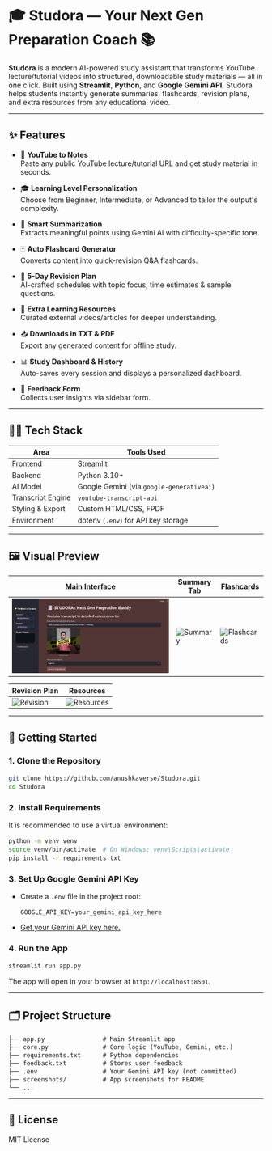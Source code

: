 # 🎓 Studora — Your Next Gen Preparation Coach 📚

**Studora** is a modern AI-powered study assistant that transforms YouTube lecture/tutorial videos into structured, downloadable study materials — all in one click. Built using **Streamlit**, **Python**, and **Google Gemini API**, Studora helps students instantly generate summaries, flashcards, revision plans, and extra resources from any educational video.

---

## ✨ Features

- 🔗 **YouTube to Notes**  
  Paste any public YouTube lecture/tutorial URL and get study material in seconds.

- 🎓 **Learning Level Personalization**  
  Choose from Beginner, Intermediate, or Advanced to tailor the output's complexity.

- 📝 **Smart Summarization**  
  Extracts meaningful points using Gemini AI with difficulty-specific tone.

- 🃏 **Auto Flashcard Generator**  
  Converts content into quick-revision Q&A flashcards.

- 📅 **5-Day Revision Plan**  
  AI-crafted schedules with topic focus, time estimates & sample questions.

- 🔗 **Extra Learning Resources**  
  Curated external videos/articles for deeper understanding.

- 📥 **Downloads in TXT & PDF**  
  Export any generated content for offline study.

- 📊 **Study Dashboard & History**  
  Auto-saves every session and displays a personalized dashboard.

- 💌 **Feedback Form**  
  Collects user insights via sidebar form.

---

## 🧑‍💻 Tech Stack

| Area              | Tools Used                          |
|-------------------|-------------------------------------|
| Frontend          | Streamlit                           |
| Backend           | Python 3.10+                        |
| AI Model          | Google Gemini (via `google-generativeai`) |
| Transcript Engine | `youtube-transcript-api`            |
| Styling & Export  | Custom HTML/CSS, FPDF               |
| Environment       | dotenv (`.env`) for API key storage |

---
## 🖼️ Visual Preview

| Main Interface | Summary Tab | Flashcards |
|----------------|-------------|------------|
| ![Main](studora.1.jpg) | ![Summary](visuals/studora.2.jpg) | ![Flashcards](visuals/studora.3.jpg) |

| Revision Plan | Resources |
|---------------|-----------|
| ![Revision](visuals/studora.4.jpg) | ![Resources](visuals/studora.5.jpg) |

---

## 🚀 Getting Started

### 1. Clone the Repository
```bash
git clone https://github.com/anushkaverse/Studora.git
cd Studora
```

### 2. Install Requirements
It is recommended to use a virtual environment:
```bash
python -m venv venv
source venv/bin/activate  # On Windows: venv\Scripts\activate
pip install -r requirements.txt
```

### 3. Set Up Google Gemini API Key
- Create a `.env` file in the project root:
  ```
  GOOGLE_API_KEY=your_gemini_api_key_here
  ```
- [Get your Gemini API key here.](https://ai.google.dev/gemini-api/docs/get-api-key)

### 4. Run the App
```bash
streamlit run app.py
```

The app will open in your browser at `http://localhost:8501`.

---

## 🗂️ Project Structure
```
├── app.py                # Main Streamlit app
├── core.py               # Core logic (YouTube, Gemini, etc.)
├── requirements.txt      # Python dependencies
├── feedback.txt          # Stores user feedback
├── .env                  # Your Gemini API key (not committed)
├── screenshots/          # App screenshots for README
└── ...
```


---

## 📄 License

MIT License
